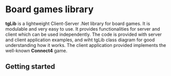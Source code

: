 # Board games library
**tgLib** is a lightweight Client-Server .Net library for board games. It is modulable and very easy to use. It provides functionalities for server and client which can be used independently. The code is provided with server and client application examples, and wiht tgLib class diagram for good understanding how it works. The client application provided implements the well-known **Connect4** game.
  
  ## Getting started
  
  
